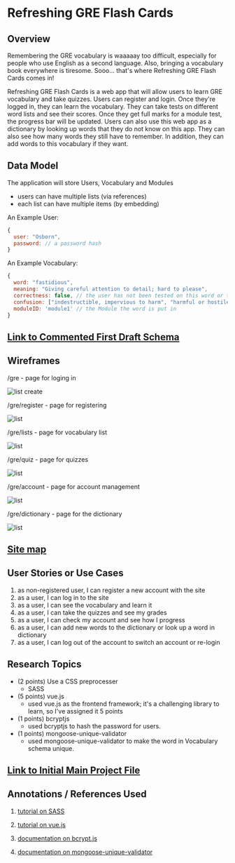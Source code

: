 # Refreshing GRE Flash Cards

## Overview

Remembering the GRE vocabulary is waaaaay too difficult, especially for people who use English as a second language. Also, bringing a vocabulary book everywhere is tiresome. Sooo... that's where Refreshing GRE Flash Cards comes in!

Refreshing GRE Flash Cards is a web app that will allow users to learn GRE vocabulary and take quizzes. Users can register and login. Once they're logged in, they can learn the vocabulary. They can take tests on different word lists and see their scores. Once they get full marks for a module test, the progress bar will be updated. Users can also use this web app as a dictionary by looking up words that they do not know on this app. They can also see how many words they still have to remember. In addition, they can add words to this vocabulary if they want.

## Data Model

The application will store Users, Vocabulary and Modules

* users can have multiple lists (via references)
* each list can have multiple items (by embedding)

An Example User:

```javascript
{
  user: "Osborn",
  password: // a password hash
}
```

An Example Vocabulary:

```javascript
{
  word: "fastidious",
  meaning: "Giving careful attention to detail; hard to please",
  correctness: false, // the user has not been tested on this word or the user fail to recall the meaning of this word during the test
  confusion: ["indestructible, impervious to harm", "harmful or hostile", "Giving careful attention to detail; hard to please"], // a list of meanings including a correct meaning for the word, used for quizzes
  moduleID: 'module1' // the Module the word is put in
}
```


## [Link to Commented First Draft Schema](src/db.js) 


## Wireframes

/gre - page for loging in

![list create](documentation/1.jpg)

/gre/register - page for registering

![list](documentation/2.jpg)

/gre/lists - page for vocabulary list

![list](documentation/3.jpg)

/gre/quiz - page for quizzes

![list](documentation/4.jpg)

/gre/account - page for account management

![list](documentation/5.jpg)

/gre/dictionary - page for the dictionary

![list](documentation/6.jpg)

## [Site map](documentation/7.jpg)

## User Stories or Use Cases

1. as non-registered user, I can register a new account with the site
2. as a user, I can log in to the site
3. as a user, I can see the vocabulary and learn it
4. as a user, I can take the quizzes and see my grades
5. as a user, I can check my account and see how I progress
6. as a user, I can add new words to the dictionary or look up a word in dictionary
7. as a user, I can log out of the account to switch an account or re-login

## Research Topics

* (2 points) Use a CSS preprocesser
    * SASS
* (5 points) vue.js
    * used vue.js as the frontend framework; it's a challenging library to learn, so I've assigned it 5 points
* (1 points) bcryptjs
    * used bcryptjs to hash the password for users.
* (1 points) mongoose-unique-validator
    * used mongoose-unique-validator to make the word in Vocabulary schema unique.

## [Link to Initial Main Project File](src/app.js) 

## Annotations / References Used

1. [tutorial on SASS](https://www.youtube.com/watch?v=roywYSEPSvc)

2. [tutorial on vue.js](https://vuejs.org/v2/guide/)

3. [documentation on bcrypt.js](https://www.npmjs.com/package/bcryptjs)

4. [documentation on mongoose-unique-validator](https://www.npmjs.com/package/mongoose-unique-validator)

